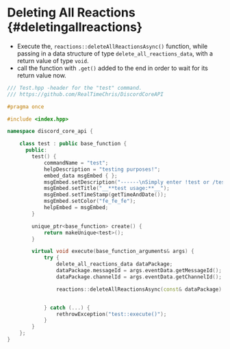 Deleting All Reactions {#deletingallreactions}
============
- Execute the, `reactions::deleteAllReactionsAsync()` function, while passing in a data structure of type `delete_all_reactions_data`, with a return value of type `void`.
- call the function with `.get()` added to the end in order to wait for its return value now.

```cpp
/// Test.hpp -header for the "test" command.
/// https://github.com/RealTimeChris/DiscordCoreAPI

#pragma once

#include <index.hpp>

namespace discord_core_api {

	class test : public base_function {
	  public:
		test() {
			commandName = "test";
			helpDescription = "testing purposes!";
			embed_data msgEmbed { };
			msgEmbed.setDescription("------\nSimply enter !test or /test!\n------");
			msgEmbed.setTitle("__**test usage:**__");
			msgEmbed.setTimeStamp(getTimeAndDate());
			msgEmbed.setColor("fe_fe_fe");
			helpEmbed = msgEmbed;
		}

		unique_ptr<base_function> create() {
			return makeUnique<test>();
		}

		virtual void execute(base_function_arguments& args) {
			try {
				delete_all_reactions_data dataPackage;
				dataPackage.messageId = args.eventData.getMessageId();
				dataPackage.channelId = args.eventData.getChannelId();

				reactions::deleteAllReactionsAsync(const& dataPackage).get();


			} catch (...) {
				rethrowException("test::execute()");
			}
		}
	};
}
```
